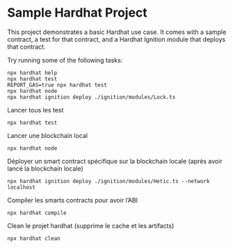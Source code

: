 # Sample Hardhat Project

This project demonstrates a basic Hardhat use case. It comes with a sample contract, a test for that contract, and a Hardhat Ignition module that deploys that contract.

Try running some of the following tasks:

```shell
npx hardhat help
npx hardhat test
REPORT_GAS=true npx hardhat test
npx hardhat node
npx hardhat ignition deploy ./ignition/modules/Lock.ts
```

Lancer tous les test
```shell
npx hardhat test
```
Lancer une blockchain local
```shell
npx hardhat node
```

Déployer un smart contract spécifique sur la blockchain locale (après avoir lancé la blockchain locale)
```shell
npx hardhat ignition deploy ./ignition/modules/Hetic.ts --network localhost
```

Compiler les smarts contracts pour avoir l’ABI
```shell
npx hardhat compile
```

Clean le projet hardhat (supprime le cache et les artifacts)
```shell
npx hardhat clean 
```
